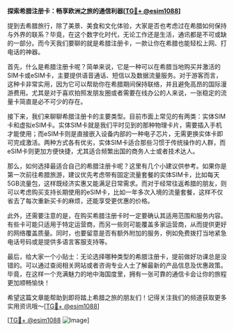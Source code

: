 **探索希腊注册卡：畅享欧洲之旅的通信利器[[TG💪+ @esim1088](https://t.me/s/esim1088)]**

提到去希腊旅行，除了美景、美食和文化体验，大家是否也考虑过在希腊如何保持与外界的联系？毕竟，在这个数字化时代，无论工作还是生活，通讯都是不可或缺的一部分。而今天我们要聊的就是希腊注册卡，一款让你在希腊也能轻松上网、打电话的神器。

首先，什么是希腊注册卡呢？简单来说，它是一种可以在希腊当地购买并激活的SIM卡或eSIM卡，主要提供语音通话、短信以及数据流量服务。对于游客而言，这种卡非常实用，因为它可以帮助你在希腊期间保持联络，并且避免高昂的国际漫游费用。尤其是对于喜欢拍照发朋友圈或者需要在线办公的人来说，一张稳定的流量卡简直是必不可少的存在。

接下来，我们来聊聊希腊注册卡的主要类型。目前市面上常见的有两类：实体SIM卡和虚拟eSIM卡。实体SIM卡就是我们平时见到的那种物理卡片，需要插入手机才能使用；而eSIM卡则是直接嵌入设备内部的一种电子芯片，无需更换实体卡即可完成激活。两种方式各有优劣，实体SIM卡适合那些习惯于传统操作的人群，而eSIM卡则更加方便快捷，尤其适合频繁出国的商务人士或者技术达人。

那么，如何选择最适合自己的希腊注册卡呢？这里有几个小建议供参考。如果你是第一次前往希腊旅游，建议优先考虑带有固定流量套餐的实体SIM卡，比如每天5GB流量包，这样既经济实惠又能满足日常需求。而对于经常往返希腊的朋友，则可以考虑购买支持长期使用的eSIM卡，比如一年多次入境的流量套餐，这样不仅省去了每次重新买卡的麻烦，还能享受更优惠的价格。

此外，还需要注意的是，在购买希腊注册卡时一定要确认其适用范围和服务内容。有些卡可能只适用于特定运营商，而另一些则可能覆盖多家运营商，从而提供更好的网络覆盖质量。同时，也要留意是否有额外附加的服务，例如免费拨打当地紧急电话号码或是提供多语言客服支持等。

最后，给大家一个小贴士：无论选择哪种类型的希腊注册卡，提前做好功课总是没错的。可以通过查阅相关网站或者咨询专业人士了解最新的产品信息及优惠政策。毕竟，在这样一个充满魅力的地中海国度里，拥有一张可靠的通信卡会让你的旅程更加顺畅愉快！

希望这篇文章能帮助到即将踏上希腊之旅的朋友们！记得关注我们的频道获取更多实用资讯哦～[[TG💪+ @esim1088](https://t.me/s/esim1088)]

[[TG💪+ @esim1088](https://t.me/s/esim1088) ![Image](https://i.postimg.cc/4NQfJmqS/Snipaste-2025-05-13-00-14-12.png)]